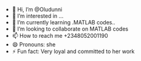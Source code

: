 - 👋 Hi, I’m @Oludunni
- 👀 I’m interested in ...
- 🌱 I’m currently learning .MATLAB codes..
- 💞️ I’m looking to collaborate on MATLAB codes
- 📫 How to reach me +2348052001190
- 😄 Pronouns: she
- ⚡ Fun fact: Very loyal and committed to her work

<!---
Oludunni/Oludunni is a ✨ special ✨ repository because its `README.md` (this file) appears on your GitHub profile.
You can click the Preview link to take a look at your changes.
--->
